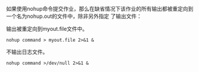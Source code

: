 如果使用nohup命令提交作业，那么在缺省情况下该作业的所有输出都被重定向到一个名为nohup.out的文件中，除非另外指定	了输出文件：

输出被重定向到myout.file文件中。
```shell
nohup command > myout.file 2>&1 &
```

不输出日志文件。
```shell
nohup command >/dev/null 2>&1 &
```